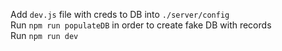 Add `dev.js` file with creds to DB  into `./server/config`  
Run `npm run populateDB` in order to create fake DB with records  
Run `npm run dev`
